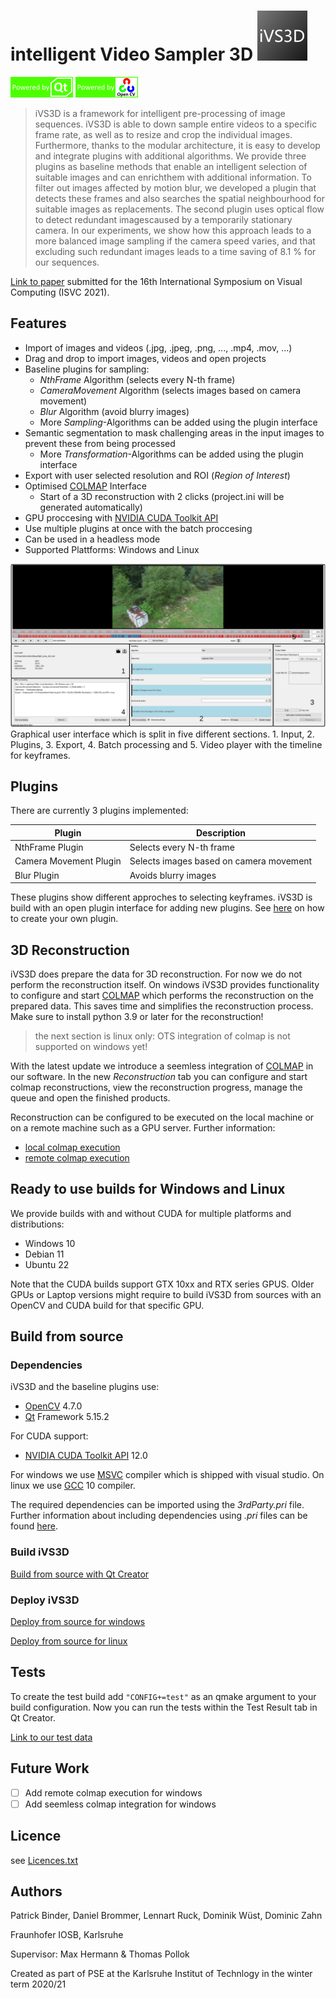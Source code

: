 # intelligent Video Sampler 3D ![iVS3D-Logo](doc/GUI_ICON_IVS3D_mini.png)

![Qt](doc/poweredByQt.png) ![OpenCV](doc/poweredByOpenCV.png)

>iVS3D is a framework for intelligent pre-processing of image sequences. iVS3D is able to down sample entire videos to a specific frame rate, as well as to resize and crop the individual images. Furthermore, thanks to the modular architecture, it is easy to develop and integrate plugins with additional algorithms. We provide three plugins as baseline methods that enable an intelligent selection of suitable images and can enrichthem with additional information. To filter out images affected by motion blur, we developed a plugin that detects these frames and also searches the spatial neighbourhood for suitable images as replacements. The second plugin uses optical flow to detect redundant imagescaused by a temporarily stationary camera. In our experiments, we show how this approach leads to a more balanced image sampling if the camera speed varies, and that excluding such redundant images leads to a time saving of 8.1 % for our sequences.

[Link to paper] submitted for the 16th International Symposium on Visual Computing (ISVC 2021).


## Features

- Import of images and videos (.jpg, .jpeg, .png, ..., .mp4, .mov, ...)
- Drag and drop to import images, videos and open projects
- Baseline plugins for sampling:
    - _NthFrame_ Algorithm (selects every N-th frame)
    - _CameraMovement_ Algorithm (selects images based on camera movement)
    - _Blur_ Algorithm (avoid blurry images)
    - More _Sampling_-Algorithms can be added using the plugin interface
- Semantic segmentation to mask challenging areas in the input images to prevent these from being processed
    - More _Transformation_-Algorithms can be added using the plugin interface
- Export with user selected resolution and ROI (_Region of Interest_)
- Optimised [COLMAP] Interface
    - Start of a 3D reconstruction with 2 clicks (project.ini will be generated automatically)
- GPU proccesing with [NVIDIA CUDA Toolkit API]
- Use multiple plugins at once with the batch proccesing
- Can be used in a headless mode
- Supported Plattforms: Windows and Linux


![GUI](doc/gui.png)
Graphical user interface which is split in five different sections. 1. Input, 2. Plugins, 3. Export, 4. Batch processing and 5. Video player with the timeline for keyframes.

## Plugins

There are currently 3 plugins implemented:

| Plugin | Description |
| ------ | ------ |
| NthFrame Plugin | Selects every N-th frame |
| Camera Movement Plugin | Selects images based on camera movement |
| Blur Plugin | Avoids blurry images |

These plugins show different approches to selecting keyframes. iVS3D is build with an open plugin interface for adding new plugins. See [here](doc/create_plugin.md) on how to create your own plugin.

## 3D Reconstruction
iVS3D does prepare the data for 3D reconstruction. For now we do not perform the reconstruction itself. On windows iVS3D provides functionality to configure and start [COLMAP] which performs the reconstruction on the prepared data. This saves time and simplifies the reconstruction process. Make sure to install python 3.9 or later for the reconstruction! 

> the next section is linux only: OTS integration of colmap is not supported on windows yet!

With the latest update we introduce a seemless integration of [COLMAP] in our software. In the new *Reconstruction* tab you can configure and start colmap reconstructions, view the reconstruction progress, manage the queue and open the finished products.

Reconstruction can be configured to be executed on the local machine or on a remote machine such as a GPU server. Further information:
- [local colmap execution](doc/local_colmap_execution.md)
- [remote colmap execution](doc/remote_colmap_execution.md)

## Ready to use builds for Windows and Linux

We provide builds with and without CUDA for multiple platforms and distributions:
- Windows 10
- Debian 11
- Ubuntu 22

Note that the CUDA builds support GTX 10xx and RTX series GPUS. Older GPUs or Laptop versions might require to build iVS3D from sources with an OpenCV and CUDA build for that specific GPU.

<!-- To use the included plugin for semantic segmentation you can download the models we used in our paper:
[Link to models]

To use other models, they have to be in the .onnx format. In addition, the plug-in requires a file that maps the classes to specific colors. -->

## Build from source
### Dependencies

iVS3D and the baseline plugins use:
- [OpenCV] 4.7.0
- [Qt] Framework 5.15.2

For CUDA support:
- [NVIDIA CUDA Toolkit API] 12.0

For windows we use [MSVC] compiler which is shipped with visual studio. On linux we use [GCC] 10 compiler.

The required dependencies can be imported using the _3rdParty.pri_ file. Further information about including dependencies using _.pri_ files can be found [here](doc/3rdparty.md).

### Build iVS3D

[Build from source with Qt Creator](doc/build_qtcreator.md)

### Deploy iVS3D
[Deploy from source for windows](doc/build_win.md)

[Deploy from source for linux](doc/build_linux.md)

## Tests

To create the test build add ```"CONFIG+=test"``` as an qmake argument to your build configuration. 
Now you can run the tests within the Test Result tab in Qt Creator.

[Link to our test data]

## Future Work
- [ ] Add remote colmap execution for windows
- [ ] Add seemless colmap integration for windows

## Licence

see [Licences.txt](Licences.txt)

## Authors

Patrick Binder, Daniel Brommer, Lennart Ruck, Dominik Wüst, Dominic Zahn

Fraunhofer IOSB, Karlsruhe

Supervisor: Max Hermann & Thomas Pollok

Created as part of PSE at the Karlsruhe Institut of Technlogy in the winter term 2020/21

  [COLMAP]: https://demuc.de/colmap/
  [OpenCV]: https://github.com/opencv
  [Qt]:     https://www.qt.io
  [MSVC]:   https://www.microsoft.com/de-de/download/details.aspx?id=48159
  [GCC]:    https://gcc.gnu.org
  [Python]: https://www.python.org/downloads/
  [NVIDIA CUDA Toolkit API]:    https://developer.nvidia.com/cuda-zone
  [cuDNN]:  https://developer.nvidia.com/cudnn
  [Link to paper]: https://arxiv.org/abs/2110.11810
  [Link to models]: https://drive.google.com/drive/folders/122EDO4UxhEYRy5MI1OIpePnsibwGGXjA?usp=sharing
  [Link to our test data]: https://drive.google.com/drive/folders/1hPFtDqQKF9JzBpNTV016unL7awRCsxNj?usp=sharing

